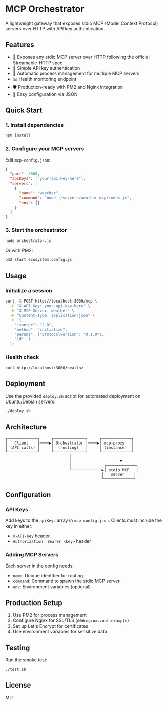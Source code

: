 # MCP Orchestrator

A lightweight gateway that exposes stdio MCP (Model Context Protocol) servers over HTTP with API key authentication.

## Features

- 🚀 Exposes any stdio MCP server over HTTP following the official Streamable-HTTP spec
- 🔑 Simple API key authentication
- 🔄 Automatic process management for multiple MCP servers
- 📊 Health monitoring endpoint
- 🛡️ Production-ready with PM2 and Nginx integration
- 📝 Easy configuration via JSON

## Quick Start

### 1. Install dependencies
```bash
npm install
```

### 2. Configure your MCP servers
Edit `mcp-config.json`:
```json
{
  "port": 3000,
  "apiKeys": ["your-api-key-here"],
  "servers": [
    {
      "name": "weather",
      "command": "node ./servers/weather-mcp/index.js",
      "env": {}
    }
  ]
}
```

### 3. Start the orchestrator
```bash
node orchestrator.js
```

Or with PM2:
```bash
pm2 start ecosystem.config.js
```

## Usage

### Initialize a session
```bash
curl -X POST http://localhost:3000/mcp \
  -H "X-API-Key: your-api-key-here" \
  -H "X-MCP-Server: weather" \
  -H "Content-Type: application/json" \
  -d '{
    "jsonrpc": "2.0",
    "method": "initialize",
    "params": {"protocolVersion": "0.1.0"},
    "id": 1
  }'
```

### Health check
```bash
curl http://localhost:3000/healthz
```

## Deployment

Use the provided `deploy.sh` script for automated deployment on Ubuntu/Debian servers:
```bash
./deploy.sh
```

## Architecture

```
┌─────────────┐     ┌──────────────┐     ┌─────────────┐
│   Client    │────▶│ Orchestrator │────▶│ mcp-proxy   │
│ (API calls) │     │  (routing)   │     │ (instance)  │
└─────────────┘     └──────────────┘     └─────────────┘
                            │                     │
                            │                     ▼
                            │              ┌─────────────┐
                            └─────────────▶│ stdio MCP   │
                                          │   server    │
                                          └─────────────┘
```

## Configuration

### API Keys
Add keys to the `apiKeys` array in `mcp-config.json`. Clients must include the key in either:
- `X-API-Key` header
- `Authorization: Bearer <key>` header

### Adding MCP Servers
Each server in the config needs:
- `name`: Unique identifier for routing
- `command`: Command to spawn the stdio MCP server
- `env`: Environment variables (optional)

## Production Setup

1. Use PM2 for process management
2. Configure Nginx for SSL/TLS (see `nginx.conf.example`)
3. Set up Let's Encrypt for certificates
4. Use environment variables for sensitive data

## Testing

Run the smoke test:
```bash
./test.sh
```

## License

MIT
